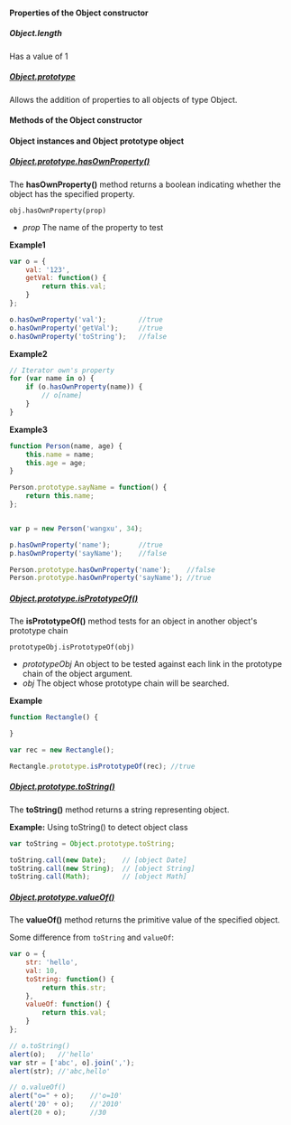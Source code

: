#### Properties of the Object constructor

##### Object.length

Has a value of 1

##### [Object.prototype](https://developer.mozilla.org/en-US/docs/Web/JavaScript/Reference/Global_Objects/Object/prototype)

Allows the addition of properties to all objects of type Object.


#### Methods of the Object constructor


#### Object instances and Object prototype object


##### [Object.prototype.hasOwnProperty()](https://developer.mozilla.org/en-US/docs/Web/JavaScript/Reference/Global_Objects/Object/hasOwnProperty)

The **hasOwnProperty()** method returns a boolean indicating whether the object has the specified property.

`obj.hasOwnProperty(prop)`

* *prop* The name of the property to test

**Example1**

```javascript
var o = {
    val: '123',
    getVal: function() {
        return this.val;
    }
};

o.hasOwnProperty('val');        //true
o.hasOwnProperty('getVal');     //true
o.hasOwnProperty('toString');   //false
```

**Example2**

```javascript
// Iterator own's property
for (var name in o) {
    if (o.hasOwnProperty(name)) {
        // o[name]
    }
}
```

**Example3**

```javascript
function Person(name, age) {
    this.name = name;
    this.age = age;
}

Person.prototype.sayName = function() {
    return this.name;
};


var p = new Person('wangxu', 34);

p.hasOwnProperty('name');       //true
p.hasOwnProperty('sayName');    //false

Person.prototype.hasOwnProperty('name');    //false
Person.prototype.hasOwnProperty('sayName'); //true
```

##### [Object.prototype.isPrototypeOf()](https://developer.mozilla.org/en-US/docs/Web/JavaScript/Reference/Global_Objects/Object/isPrototypeOf)

The **isPrototypeOf()** method tests for an object in another object's prototype chain

`prototypeObj.isPrototypeOf(obj)`

* *prototypeObj* An object to be tested against each link in the prototype chain of the object argument.
* *obj* The object whose prototype chain will be searched. 

**Example**

```javascript
function Rectangle() {

}

var rec = new Rectangle();

Rectangle.prototype.isPrototypeOf(rec); //true
```

##### [Object.prototype.toString()](https://developer.mozilla.org/en-US/docs/Web/JavaScript/Reference/Global_Objects/Object/toString)

The **toString()** method returns a string representing object.

**Example:** Using toString() to detect object class

```javascript
var toString = Object.prototype.toString;

toString.call(new Date);    // [object Date]
toString.call(new String);  // [object String]
toString.call(Math);        // [object Math]
```
##### [Object.prototype.valueOf()](https://developer.mozilla.org/en-US/docs/Web/JavaScript/Reference/Global_Objects/Object/valueOf)

The **valueOf()** method returns the primitive value of the specified object.

Some difference from `toString` and `valueOf`:

```javascript
var o = {
    str: 'hello',
    val: 10,
    toString: function() {
        return this.str;
    },
    valueOf: function() {
        return this.val;
    }
};

// o.toString()
alert(o);   //'hello'
var str = ['abc', o].join(','); 
alert(str); //'abc,hello'

// o.valueOf()
alert("o=" + o);    //'o=10'
alert('20' + o);    //'2010'
alert(20 + o);      //30
```

